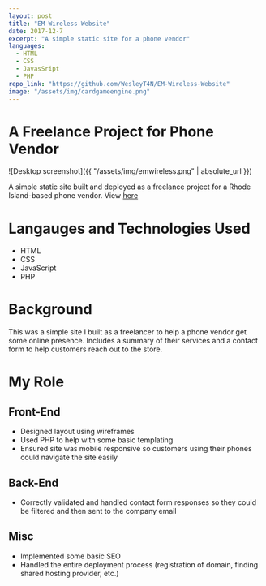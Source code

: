 ```yaml
---
layout: post
title: "EM Wireless Website"
date: 2017-12-7
excerpt: "A simple static site for a phone vendor"
languages:
  - HTML
  - CSS
  - JavasSript
  - PHP
repo_link: "https://github.com/WesleyT4N/EM-Wireless-Website"
image: "/assets/img/cardgameengine.png"
---
```

# A Freelance Project for Phone Vendor

![Desktop screenshot]({{ "/assets/img/emwireless.png" | absolute_url }})

A simple static site built and deployed as a freelance project for a Rhode 
Island-based phone vendor. View [here](http://em-wireless.com/)

# Langauges and Technologies Used
- HTML
- CSS
- JavaScript
- PHP

# Background
This was a simple site I built as a freelancer to help a phone vendor get some
online presence. Includes a summary of their services and a contact form to help 
customers reach out to the store.

# My Role

## Front-End
- Designed layout using wireframes
- Used PHP to help with some basic templating
- Ensured site was mobile responsive so customers using their phones could navigate
the site easily

## Back-End
- Correctly validated and handled contact form responses so they could be filtered
and then sent to the company email

## Misc
- Implemented some basic SEO
- Handled the entire deployment process (registration of domain, finding shared
hosting provider, etc.)
